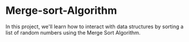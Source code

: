 # Merge-sort-Algorithm
In this project, we'll learn how to interact with data structures by sorting a list of random numbers using the Merge Sort Algorithm.
